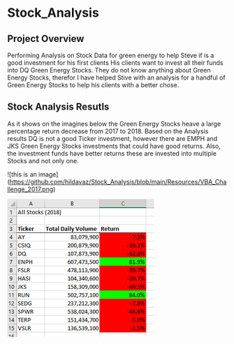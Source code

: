 # Stock_Analysis

## Project Overview
Performing Analysis on Stock Data for green energy to help Steve if  is a good investment for his first clients
His clients want to invest all their funds into DQ Green Energy Stocks.  They do not know anything about Green Energy Stocks, therefor I have helped Stive with an analysis for a handful of Green Energy Stocks to help his clients with a better chose.

## Stock Analysis Resutls
As it shows on the imagines below the Green Energy Stocks heave a large percentage return decrease from 2017 to 2018. Based on the Analysis results DQ is not a good Ticker investment, however there are EMPH and JKS Green Energy Stocks investments that could have good returns.  Also, the investment funds have better returns these are invested into multiple Stocks and not only one.

![this is an image] (https://github.com/hildavaz/Stock_Analysis/blob/main/Resources/VBA_Challenge_2017.png)

![this is an image](https://github.com/hildavaz/Stock_Analysis/blob/main/Resources/VBA_Challenge_2018.png)

